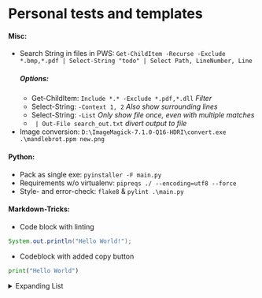 # Personal tests and templates

#### Misc:
- Search String in files in PWS: ```Get-ChildItem -Recurse -Exclude *.bmp,*.pdf | Select-String "todo" | Select Path, LineNumber, Line```
  ##### Options:
  - Get-ChildItem:  ```Include *.* -Exclude *.pdf,*.dll``` *Filter*
  - Select-String:  ```-Context 1, 2``` *Also show surrounding lines*
  - Select-String:  ```-List``` *Only show file once, even with multiple matches*
  - ``` | Out-File search_out.txt``` *divert output to file*
- Image conversion: ```D:\ImageMagick-7.1.0-Q16-HDRI\convert.exe .\mandlebrot.ppm new.png```

#### Python:
- Pack as single exe: ```pyinstaller -F main.py```
- Requirements w/o virtualenv: ```pipreqs ./ --encoding=utf8 --force```
- Style- and error-check: ```flake8``` & ```pylint .\main.py```

#### Markdown-Tricks:

- Code block with linting
```Java
System.out.println("Hello World!");
```
- Codeblock with added copy button
```Python Console
print("Hello World")
```

<details>
<summary>Expanding List</summary>

- [About](#about)
- [Usage](#usage)
  * [API](#api)
- [Transforms](#transforms)
  1. [CODE](#code)
  2. [REMOTE](#remote)

</details>
